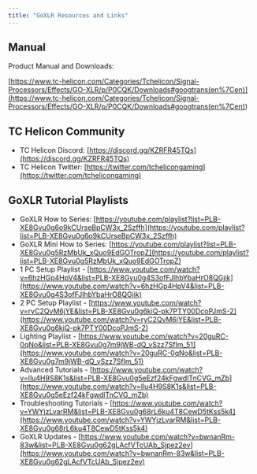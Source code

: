 ```yaml
---
title: "GoXLR Resources and Links"
---
```


## Manual

Product Manual and Downloads:

[https://www.tc-helicon.com/Categories/Tchelicon/Signal-Processors/Effects/GO-XLR/p/P0CQK/Downloads#googtrans(en%7Cen)](<https://www.tc-helicon.com/Categories/Tchelicon/Signal-Processors/Effects/GO-XLR/p/P0CQK/Downloads#googtrans(en%7Cen)>)

## TC Helicon Community

- TC Helicon Discord: [https://discord.gg/KZRFR45TQs](https://discord.gg/KZRFR45TQs)
- TC Helicon Twitter: [https://twitter.com/tchelicongaming](https://twitter.com/tchelicongaming)

## GoXLR Tutorial Playlists

- GoXLR How to Series: [https://youtube.com/playlist?list=PLB-XE8Gvu0g6o9kCUrseBpCW3x_2Szffh](https://youtube.com/playlist?list=PLB-XE8Gvu0g6o9kCUrseBpCW3x_2Szffh)
- GoXLR Mini How to Series: [https://youtube.com/playlist?list=PLB-XE8Gvu0g5RzMbUk_xQuo9EdGOTropZ](https://youtube.com/playlist?list=PLB-XE8Gvu0g5RzMbUk_xQuo9EdGOTropZ)
- 1 PC Setup Playlist - [https://www.youtube.com/watch?v=6hzHGp4HpV4&list=PLB-XE8Gvu0g4S3ofFJlhbYbaHrO8QGjik](https://www.youtube.com/watch?v=6hzHGp4HpV4&list=PLB-XE8Gvu0g4S3ofFJlhbYbaHrO8QGjik)
- 2 PC Setup Playlist - [https://www.youtube.com/watch?v=ryC2QvM6jYE&list=PLB-XE8Gvu0g6kiQ-pk7PTY00DcoPJmS-2](https://www.youtube.com/watch?v=ryC2QvM6jYE&list=PLB-XE8Gvu0g6kiQ-pk7PTY00DcoPJmS-2)
- Lighting Playlist - [https://www.youtube.com/watch?v=20guRC-0qNo&list=PLB-XE8Gvu0g7m9jWB-dQ_vSzz7SfIm_51](https://www.youtube.com/watch?v=20guRC-0qNo&list=PLB-XE8Gvu0g7m9jWB-dQ_vSzz7SfIm_51)
- Advanced Tutorials - [https://www.youtube.com/watch?v=Ilu4H9S8K1s&list=PLB-XE8Gvu0g5eEzf24kFgwdlTnCVG_mZb](https://www.youtube.com/watch?v=Ilu4H9S8K1s&list=PLB-XE8Gvu0g5eEzf24kFgwdlTnCVG_mZb)
- Troubleshooting Tutorials - [https://www.youtube.com/watch?v=YWYjzLvarRM&list=PLB-XE8Gvu0g68rL6ku4T8CewD5tKss5k4](https://www.youtube.com/watch?v=YWYjzLvarRM&list=PLB-XE8Gvu0g68rL6ku4T8CewD5tKss5k4)
- GoXLR Updates - [https://www.youtube.com/watch?v=bwnanRm-83w&list=PLB-XE8Gvu0g62gLAcfVTcUAb_Sjpez2ev](https://www.youtube.com/watch?v=bwnanRm-83w&list=PLB-XE8Gvu0g62gLAcfVTcUAb_Sjpez2ev)
